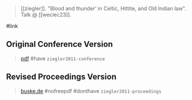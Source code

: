 > [[ziegler]]. "Blood and thunder’ in Celtic, Hittite, and Old Indian law". Talk @ [[weciec23]].

#link 

## Original Conference Version
> [pdf](https://ucla.app.box.com/v/weciec2011-ziegler)
> #have `ziegler2011-conference`

## Revised Proceedings Version
> [buske.de](https://buske.de/proceedings-of-the-23rd-annual-ucla-indo-european-conference.html)
> #nofreepdf 
> #donthave `ziegler2011-proceedings`